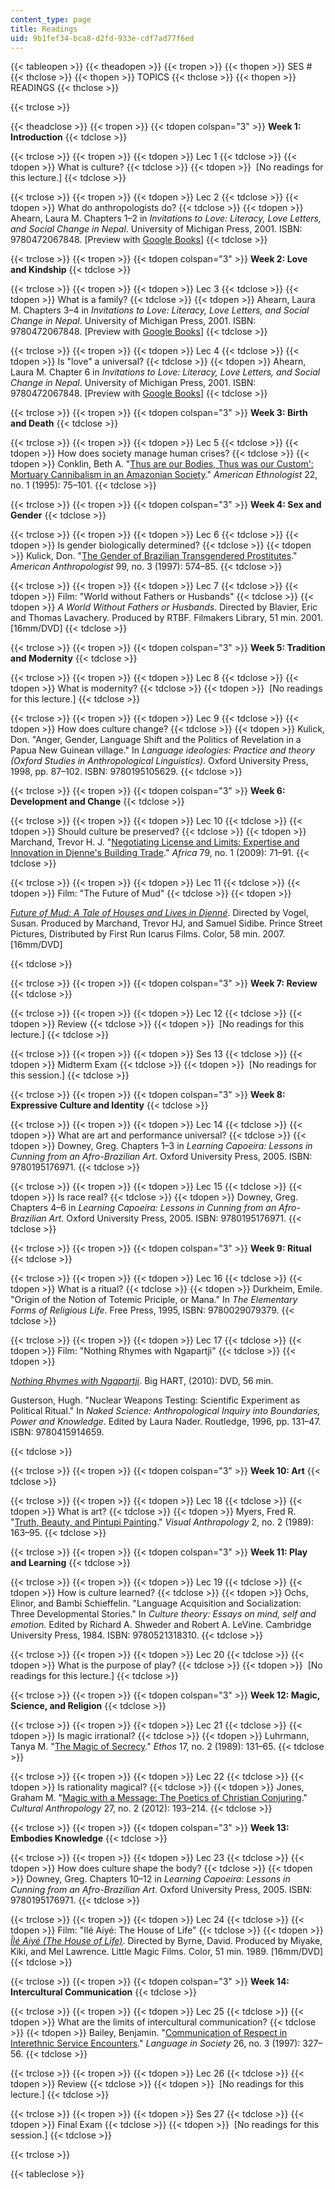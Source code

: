 ```yaml
---
content_type: page
title: Readings
uid: 9b1fef34-bca8-d2fd-933e-cdf7ad77f6ed
---
```


{{< tableopen >}}
{{< theadopen >}}
{{< tropen >}}
{{< thopen >}}
SES #
{{< thclose >}}
{{< thopen >}}
TOPICS
{{< thclose >}}
{{< thopen >}}
READINGS
{{< thclose >}}

{{< trclose >}}

{{< theadclose >}}
{{< tropen >}}
{{< tdopen colspan="3" >}}
**Week 1: Introduction**
{{< tdclose >}}

{{< trclose >}}
{{< tropen >}}
{{< tdopen >}}
Lec 1
{{< tdclose >}}
{{< tdopen >}}
What is culture?
{{< tdclose >}}
{{< tdopen >}}
 \[No readings for this lecture.\]
{{< tdclose >}}

{{< trclose >}}
{{< tropen >}}
{{< tdopen >}}
Lec 2
{{< tdclose >}}
{{< tdopen >}}
What do anthropologists do?
{{< tdclose >}}
{{< tdopen >}}
Ahearn, Laura M. Chapters 1–2 in _Invitations to Love: Literacy, Love Letters, and Social Change in Nepal_. University of Michigan Press, 2001. ISBN: 9780472067848. \[Preview with [Google Books](http://books.google.com/books?id=VsdAA8fmL88C&printsec=frontcover)\]
{{< tdclose >}}

{{< trclose >}}
{{< tropen >}}
{{< tdopen colspan="3" >}}
**Week 2: Love and Kindship**
{{< tdclose >}}

{{< trclose >}}
{{< tropen >}}
{{< tdopen >}}
Lec 3
{{< tdclose >}}
{{< tdopen >}}
What is a family?
{{< tdclose >}}
{{< tdopen >}}
Ahearn, Laura M. Chapters 3–4 in _Invitations to Love: Literacy, Love Letters, and Social Change in Nepal_. University of Michigan Press, 2001. ISBN: 9780472067848. \[Preview with [Google Books](http://books.google.com/books?id=VsdAA8fmL88C&printsec=frontcover)\]
{{< tdclose >}}

{{< trclose >}}
{{< tropen >}}
{{< tdopen >}}
Lec 4
{{< tdclose >}}
{{< tdopen >}}
Is "love" a universal?
{{< tdclose >}}
{{< tdopen >}}
Ahearn, Laura M. Chapter 6 in _Invitations to Love: Literacy, Love Letters, and Social Change in Nepal_. University of Michigan Press, 2001. ISBN: 9780472067848. \[Preview with [Google Books](http://books.google.com/books?id=VsdAA8fmL88C&printsec=frontcover)\]
{{< tdclose >}}

{{< trclose >}}
{{< tropen >}}
{{< tdopen colspan="3" >}}
**Week 3: Birth and Death**
{{< tdclose >}}

{{< trclose >}}
{{< tropen >}}
{{< tdopen >}}
Lec 5
{{< tdclose >}}
{{< tdopen >}}
How does society manage human crises?
{{< tdclose >}}
{{< tdopen >}}
Conklin, Beth A. "[Thus are our Bodies, Thus was our Custom': Mortuary Cannibalism in an Amazonian Society](http://dx.doi.org/10.1525/ae.1995.22.1.02a00040)." _American Ethnologist_ 22, no. 1 (1995): 75–101.
{{< tdclose >}}

{{< trclose >}}
{{< tropen >}}
{{< tdopen colspan="3" >}}
**Week 4: Sex and Gender**
{{< tdclose >}}

{{< trclose >}}
{{< tropen >}}
{{< tdopen >}}
Lec 6
{{< tdclose >}}
{{< tdopen >}}
Is gender biologically determined?
{{< tdclose >}}
{{< tdopen >}}
Kulick, Don. "[The Gender of Brazilian Transgendered Prostitutes](http://dx.doi.org/10.1525/aa.1997.99.3.574)." _American Anthropologist_ 99, no. 3 (1997): 574–85.
{{< tdclose >}}

{{< trclose >}}
{{< tropen >}}
{{< tdopen >}}
Lec 7
{{< tdclose >}}
{{< tdopen >}}
Film: "World without Fathers or Husbands"
{{< tdclose >}}
{{< tdopen >}}
_A World Without Fathers or Husbands_. Directed by Blavier, Eric and Thomas Lavachery. Produced by RTBF. Filmakers Library, 51 min. 2001. \[16mm/DVD\]
{{< tdclose >}}

{{< trclose >}}
{{< tropen >}}
{{< tdopen colspan="3" >}}
**Week 5: Tradition and Modernity**
{{< tdclose >}}

{{< trclose >}}
{{< tropen >}}
{{< tdopen >}}
Lec 8
{{< tdclose >}}
{{< tdopen >}}
What is modernity?
{{< tdclose >}}
{{< tdopen >}}
 \[No readings for this lecture.\]
{{< tdclose >}}

{{< trclose >}}
{{< tropen >}}
{{< tdopen >}}
Lec 9
{{< tdclose >}}
{{< tdopen >}}
How does culture change?
{{< tdclose >}}
{{< tdopen >}}
Kulick, Don. "Anger, Gender, Language Shift and the Politics of Revelation in a Papua New Guinean village." In _Language ideologies: Practice and theory (Oxford Studies in Anthropological Linguistics)_. Oxford University Press, 1998, pp. 87–102. ISBN: 9780195105629.
{{< tdclose >}}

{{< trclose >}}
{{< tropen >}}
{{< tdopen colspan="3" >}}
**Week 6: Development and Change**
{{< tdclose >}}

{{< trclose >}}
{{< tropen >}}
{{< tdopen >}}
Lec 10
{{< tdclose >}}
{{< tdopen >}}
Should culture be preserved?
{{< tdclose >}}
{{< tdopen >}}
Marchand, Trevor H. J. "[Negotiating License and Limits: Expertise and Innovation in Djenne's Building Trade](http://dx.doi.org/10.3366/E0001972008000612)." _Africa_ 79, no. 1 (2009): 71–91.
{{< tdclose >}}

{{< trclose >}}
{{< tropen >}}
{{< tdopen >}}
Lec 11
{{< tdclose >}}
{{< tdopen >}}
Film: "The Future of Mud"
{{< tdclose >}}
{{< tdopen >}}


[_Future of Mud: A Tale of Houses and Lives in Djenné_](http://www.icarusfilms.com/new2007/mud.html). Directed by Vogel, Susan. Produced by Marchand, Trevor HJ, and Samuel Sidibe. Prince Street Pictures, Distributed by First Run Icarus Films. Color, 58 min. 2007. \[16mm/DVD\]


{{< tdclose >}}

{{< trclose >}}
{{< tropen >}}
{{< tdopen colspan="3" >}}
**Week 7: Review**
{{< tdclose >}}

{{< trclose >}}
{{< tropen >}}
{{< tdopen >}}
Lec 12
{{< tdclose >}}
{{< tdopen >}}
Review
{{< tdclose >}}
{{< tdopen >}}
 \[No readings for this lecture.\]
{{< tdclose >}}

{{< trclose >}}
{{< tropen >}}
{{< tdopen >}}
Ses 13
{{< tdclose >}}
{{< tdopen >}}
Midterm Exam
{{< tdclose >}}
{{< tdopen >}}
 \[No readings for this session.\]
{{< tdclose >}}

{{< trclose >}}
{{< tropen >}}
{{< tdopen colspan="3" >}}
**Week 8: Expressive Culture and Identity**
{{< tdclose >}}

{{< trclose >}}
{{< tropen >}}
{{< tdopen >}}
Lec 14
{{< tdclose >}}
{{< tdopen >}}
What are art and performance universal?
{{< tdclose >}}
{{< tdopen >}}
Downey, Greg. Chapters 1–3 in _Learning Capoeira: Lessons in Cunning from an Afro-Brazilian Art_. Oxford University Press, 2005. ISBN: 9780195176971.
{{< tdclose >}}

{{< trclose >}}
{{< tropen >}}
{{< tdopen >}}
Lec 15
{{< tdclose >}}
{{< tdopen >}}
Is race real?
{{< tdclose >}}
{{< tdopen >}}
Downey, Greg. Chapters 4–6 in _Learning Capoeira: Lessons in Cunning from an Afro-Brazilian Art_. Oxford University Press, 2005. ISBN: 9780195176971.
{{< tdclose >}}

{{< trclose >}}
{{< tropen >}}
{{< tdopen colspan="3" >}}
**Week 9: Ritual**
{{< tdclose >}}

{{< trclose >}}
{{< tropen >}}
{{< tdopen >}}
Lec 16
{{< tdclose >}}
{{< tdopen >}}
What is a ritual?
{{< tdclose >}}
{{< tdopen >}}
Durkheim, Emile. "Origin of the Notion of Totemic Priciple, or Mana." In _The Elementary Forms of Religious Life_. Free Press, 1995, ISBN: 9780029079379.
{{< tdclose >}}

{{< trclose >}}
{{< tropen >}}
{{< tdopen >}}
Lec 17
{{< tdclose >}}
{{< tdopen >}}
Film: "Nothing Rhymes with Ngapartji"
{{< tdclose >}}
{{< tdopen >}}


[_Nothing Rhymes with Ngapartji_](http://www.nothingrhymeswithngapartji.com/). Big HART, (2010): DVD, 56 min.

Gusterson, Hugh. "Nuclear Weapons Testing: Scientific Experiment as Political Ritual." In _Naked Science: Anthropological Inquiry into Boundaries, Power and Knowledge_. Edited by Laura Nader. Routledge, 1996, pp. 131–47. ISBN: 9780415914659.


{{< tdclose >}}

{{< trclose >}}
{{< tropen >}}
{{< tdopen colspan="3" >}}
**Week 10: Art**
{{< tdclose >}}

{{< trclose >}}
{{< tropen >}}
{{< tdopen >}}
Lec 18
{{< tdclose >}}
{{< tdopen >}}
What is art?
{{< tdclose >}}
{{< tdopen >}}
Myers, Fred R. "[Truth, Beauty, and Pintupi Painting](http://dx.doi.org/10.1080/08949468.1989.9966508)." _Visual Anthropology_ 2, no. 2 (1989): 163–95.
{{< tdclose >}}

{{< trclose >}}
{{< tropen >}}
{{< tdopen colspan="3" >}}
**Week 11: Play and Learning**
{{< tdclose >}}

{{< trclose >}}
{{< tropen >}}
{{< tdopen >}}
Lec 19
{{< tdclose >}}
{{< tdopen >}}
How is culture learned?
{{< tdclose >}}
{{< tdopen >}}
Ochs, Elinor, and Bambi Schieffelin. "Language Acquisition and Socialization: Three Developmental Stories." In _Culture theory: Essays on mind, self and emotion._ Edited by Richard A. Shweder and Robert A. LeVine. Cambridge University Press, 1984. ISBN: 9780521318310.
{{< tdclose >}}

{{< trclose >}}
{{< tropen >}}
{{< tdopen >}}
Lec 20
{{< tdclose >}}
{{< tdopen >}}
What is the purpose of play?
{{< tdclose >}}
{{< tdopen >}}
 \[No readings for this lecture.\]
{{< tdclose >}}

{{< trclose >}}
{{< tropen >}}
{{< tdopen colspan="3" >}}
**Week 12: Magic, Science, and Religion**
{{< tdclose >}}

{{< trclose >}}
{{< tropen >}}
{{< tdopen >}}
Lec 21
{{< tdclose >}}
{{< tdopen >}}
Is magic irrational?
{{< tdclose >}}
{{< tdopen >}}
Luhrmann, Tanya M. "[The Magic of Secrecy](http://dx.doi.org/10.1525/eth.1989.17.2.02a00010)." _Ethos_ 17, no. 2 (1989): 131–65.
{{< tdclose >}}

{{< trclose >}}
{{< tropen >}}
{{< tdopen >}}
Lec 22
{{< tdclose >}}
{{< tdopen >}}
Is rationality magical?
{{< tdclose >}}
{{< tdopen >}}
Jones, Graham M. "[Magic with a Message: The Poetics of Christian Conjuring](http://dx.doi.org/10.1111/j.1548-1360.2012.01140.x)." _Cultural Anthropology_ 27, no. 2 (2012): 193–214.
{{< tdclose >}}

{{< trclose >}}
{{< tropen >}}
{{< tdopen colspan="3" >}}
**Week 13: Embodies Knowledge**
{{< tdclose >}}

{{< trclose >}}
{{< tropen >}}
{{< tdopen >}}
Lec 23
{{< tdclose >}}
{{< tdopen >}}
How does culture shape the body?
{{< tdclose >}}
{{< tdopen >}}
Downey, Greg. Chapters 10–12 in _Learning Capoeira: Lessons in Cunning from an Afro-Brazilian Art_. Oxford University Press, 2005. ISBN: 9780195176971.
{{< tdclose >}}

{{< trclose >}}
{{< tropen >}}
{{< tdopen >}}
Lec 24
{{< tdclose >}}
{{< tdopen >}}
Film: "Ilé Aiyé: The House of Life"
{{< tdclose >}}
{{< tdopen >}}
[_Îlé Aiyé (The House of Life)_](http://www.amazon.com/Ile-Aiye-The-House-Life/dp/B0002MFG3W). Directed by Byrne, David. Produced by Miyake, Kiki, and Mel Lawrence. Little Magic Films. Color, 51 min. 1989. \[16mm/DVD\]
{{< tdclose >}}

{{< trclose >}}
{{< tropen >}}
{{< tdopen colspan="3" >}}
**Week 14: Intercultural Communication**
{{< tdclose >}}

{{< trclose >}}
{{< tropen >}}
{{< tdopen >}}
Lec 25
{{< tdclose >}}
{{< tdopen >}}
What are the limits of intercultural communication?
{{< tdclose >}}
{{< tdopen >}}
Bailey, Benjamin. "[Communication of Respect in Interethnic Service Encounters](http://dx.doi.org/10.1017/S0047404500019497)." _Language in Society_ 26, no. 3 (1997): 327–56.
{{< tdclose >}}

{{< trclose >}}
{{< tropen >}}
{{< tdopen >}}
Lec 26
{{< tdclose >}}
{{< tdopen >}}
Review
{{< tdclose >}}
{{< tdopen >}}
 \[No readings for this lecture.\]
{{< tdclose >}}

{{< trclose >}}
{{< tropen >}}
{{< tdopen >}}
Ses 27
{{< tdclose >}}
{{< tdopen >}}
Final Exam
{{< tdclose >}}
{{< tdopen >}}
 \[No readings for this session.\]
{{< tdclose >}}

{{< trclose >}}

{{< tableclose >}}
